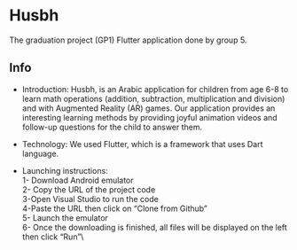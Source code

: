 # Husbh

The graduation project (GP1) Flutter application done by group 5.

## Info

- Introduction:
Husbh, is an Arabic application for children from age 6-8 to learn math operations (addition, subtraction, multiplication and division) and with Augmented Reality (AR) games. Our application provides an interesting learning methods by providing joyful animation videos and follow-up questions for the child to answer them.

- Technology:
We used Flutter, which is a framework that uses Dart language.

- Launching instructions:\
1- Download Android emulator\
2- Copy the URL of the project code\
3-Open Visual Studio to run the code\
4-Paste the URL then click on “Clone from Github”\
5- Launch the emulator\
6- Once the downloading is finished, all files will be displayed on the left then click “Run”\
